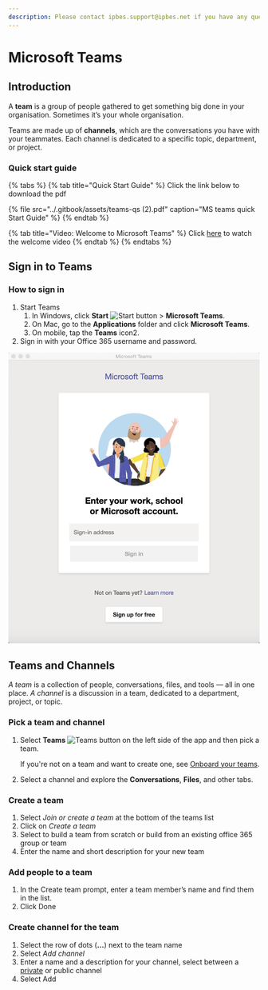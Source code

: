 ```yaml
---
description: Please contact ipbes.support@ipbes.net if you have any questions
---
```


# Microsoft Teams

## Introduction

A **team** is a group of people gathered to get something big done in your organisation. Sometimes it’s your whole organisation.

Teams are made up of **channels**, which are the conversations you have with your teammates. Each channel is dedicated to a specific topic, department, or project.

### Quick start guide

{% tabs %}
{% tab title="Quick Start Guide" %}
Click the link below to download the pdf

{% file src="../.gitbook/assets/teams-qs \(2\).pdf" caption="MS teams quick Start Guide" %}
{% endtab %}

{% tab title="Video: Welcome to Microsoft Teams" %}
Click [here](https://www.microsoft.com/en-gb/videoplayer/embed/RWeqWC?pid=ocpVideo0-innerdiv-oneplayer&postJsllMsg=true&maskLevel=20&market=en-gb) to watch the welcome video
{% endtab %}
{% endtabs %}

## Sign in to Teams

### How to sign in

1. Start Teams
   1. In Windows, click **Start** ![Start button](https://support.content.office.net/en-us/media/e7dda90f-7dd2-4c7b-ad9e-1ca9888f8c90.png) &gt; **Microsoft Teams**.
   2. On Mac, go to the **Applications** folder and click **Microsoft Teams**.
   3. On mobile, tap the **Teams** icon2. 
2. Sign in with your Office 365 username and password.

![](../.gitbook/assets/image%20%286%29.png)

## Teams and Channels

_A team_ is a collection of people, conversations, files, and tools — all in one place. _A channel_ is a discussion in a team, dedicated to a department, project, or topic.

### **Pick a team and channel**

1. Select **Teams** ![Teams button](https://support.content.office.net/en-us/media/20305b5c-df47-4154-a21a-b12712c4224c.png) on the left side of the app and then pick a team.

   If you're not on a team and want to create one, see [Onboard your teams](https://support.office.com/en-gb/article/video-get-your-team-up-and-running-702a2977-e662-4038-bef5-bdf8ee47b17b?wt.mc_id=otc_sixsteps).

2. Select a channel and explore the **Conversations**, **Files**, and other tabs.

### Create a team

1. Select _Join or create a team_ at the bottom of the teams list
2. Click on _Create a team_
3. Select to build a team from scratch or build from an existing office 365 group or team
4. Enter the name and short description for your new team

### Add people to a team

1. In the Create team prompt, enter a team member’s name and find them in the list.
2. Click Done

### Create channel for the team

1. Select the row of dots \(**...**\) next to the team name
2. Select _Add channel_
3. Enter a name and a description for your channel, select between a [private](https://docs.microsoft.com/en-us/microsoftteams/private-channels) or public channel
4. Select Add





